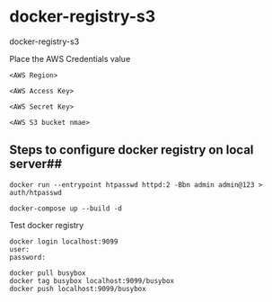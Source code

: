 # docker-registry-s3
docker-registry-s3

Place the AWS Credentials value 

```
<AWS Region>
```

```
<AWS Access Key>
```

```
<AWS Secret Key>
```
```
<AWS S3 bucket nmae>
```

## Steps to configure docker registry on local server##


```
docker run --entrypoint htpasswd httpd:2 -Bbn admin admin@123 > auth/htpasswd
```

```
docker-compose up --build -d
```

Test docker registry 

```
docker login localhost:9099
user: 
password:
```

```
docker pull busybox
docker tag busybox localhost:9099/busybox
docker push localhost:9099/busybox
```
